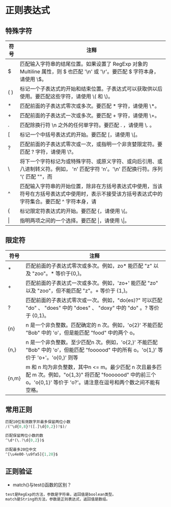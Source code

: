 # 正则表达式

## 特殊字符

| 符号 | 注释 |
| ---|--- |
| $ | 匹配输入字符串的结尾位置。如果设置了 RegExp 对象的 Multiline 属性，则 $ 也匹配 '\n' 或 '\r'。要匹配 $ 字符本身，请使用 \\$。 |
| ( )	 | 标记一个子表达式的开始和结束位置。子表达式可以获取供以后使用。要匹配这些字符，请使用 \\( 和 \\)。 |
| * |	匹配前面的子表达式零次或多次。要匹配 * 字符，请使用 \\*。 |
| + |	匹配前面的子表达式一次或多次。要匹配 + 字符，请使用 \\+。 |
| . |	匹配除换行符 \n 之外的任何单字符。要匹配 . ，请使用 \\. 。 |
| [ |	标记一个中括号表达式的开始。要匹配 [，请使用 \\[。 |
| ? |	匹配前面的子表达式零次或一次，或指明一个非贪婪限定符。要匹配 ? 字符，请使用 \\?。 |
| \ |	将下一个字符标记为或特殊字符、或原义字符、或向后引用、或八进制转义符。例如， 'n' 匹配字符 'n'。'\n' 匹配换行符。序列 '\\\' 匹配 "\"，而  |'\\| (' 则匹配 "("。 |
| ^ |	匹配输入字符串的开始位置，除非在方括号表达式中使用，当该符号在方括号表达式中使用时，表示不接受该方括号表达式中的字符集合。要匹配 ^ 字符本身，请| 使用 \\^。 |
| { |	标记限定符表达式的开始。要匹配 {，请使用 \\{。 |
| \| |	指明两项之间的一个选择。要匹配 \|，请使用 \\\|。 |

## 限定符
| 符号 | 注释 |
| ---|--- |
| * |	匹配前面的子表达式零次或多次。例如，zo* 能匹配 "z" 以及 "zoo"。* 等价于{0,}。 |
| + |	匹配前面的子表达式一次或多次。例如，'zo+' 能匹配 "zo" 以及 "zoo"，但不能匹配 "z"。+ 等价于 {1,}。 |
| ? |	匹配前面的子表达式零次或一次。例如，"do(es)?" 可以匹配 "do" 、 "does" 中的 "does" 、 "doxy" 中的 "do" 。? 等价于 {0,1}。 |
| {n} | n 是一个非负整数。匹配确定的 n 次。例如，'o{2}' 不能匹配 "Bob" 中的 'o'，但是能匹配 "food" 中的两个 o。 |
| {n,} |	n 是一个非负整数。至少匹配n 次。例如，'o{2,}' 不能匹配 "Bob" 中的 'o'，但能匹配 "foooood" 中的所有 o。'o{1,}' 等价于 'o+'。'o{0,}' 则等| 价于 'o*'。 |
| {n,m} |	m 和 n 均为非负整数，其中n <= m。最少匹配 n 次且最多匹配 m 次。例如，"o{1,3}" 将匹配 "fooooood" 中的前三个 o。'o{0,1}' 等价于 'o?'。请注意在逗号和两个数之间不能有空格。 |


## 常用正则
```js
匹配10位有效数字并最多保留两位小数
/(^\d{0,8}?([.]\d{0,2})?$)/

匹配保留两位小数的数
^\d*(\.?\d{0,2})$

匹配最多20位中文
^[\u4e00-\u9fa5]{1,20}$
```

## 正则验证
- match()与test()函数的区别？
```js
test是RegExp的方法，参数是字符串，返回值是boolean类型。
match是String的方法，参数是正则表达式，返回值是数组。
```